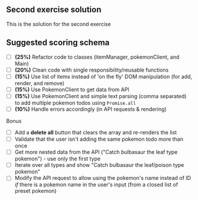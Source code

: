 ## Second exercise solution

This is the solution for the second exercise

## Suggested scoring schema

- [ ] **(25%)** Refactor code to classes (itemManager, pokemonClient, and Main)
- [ ] **(20%)** Clean code with single responsibility/reusable functions
- [ ] **(15%)** Use list of items instead of 'on the fly' DOM manipulation (for add, render, and remove)
- [ ] **(15%)** Use PokemonClient to get data from API
- [ ] **(15%)** Use PokemonClient and simple text parsing (comma separated) to add multiple pokemon todos using `Promise.all`
- [ ] **(10%)** Handle errors accordingly (in API requests & rendering)

Bonus

- [ ] Add a **delete all** button that clears the array and re-renders the list
- [ ] Validate that the user isn't adding the same pokemon todo more than once
- [ ] Get more nested data from the API ("Catch bulbasaur the leaf type pokemon") - use only the first type
- [ ] Iterate over all types and show "Catch bulbasaur the leaf/poison type pokemon"
- [ ] Modify the API request to allow using the pokemon's name instead of ID _if_ there is a pokemon name in the user's input (from a closed list of preset pokemon)
